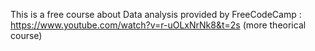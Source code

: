 This is a free course about Data analysis provided by FreeCodeCamp :
https://www.youtube.com/watch?v=r-uOLxNrNk8&t=2s
(more theorical course)